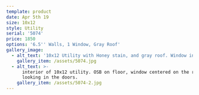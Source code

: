```yaml
---
template: product
date: Apr 5th 19
size: 10x12
style: Utility
serial: '5074'
price: 1850
options: '6.5'' Walls, 1 Window, Gray Roof'
gallery_image:
  - alt_text: '10x12 Utility with Honey stain, and gray roof. Window in hidden side.'
    gallery_item: /assets/5074.jpg
  - alt_text: >-
      interior of 10x12 utility. OSB on floor, window centered on the right side
      looking in the doors.
    gallery_item: /assets/5074-2.jpg
---
```


